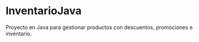 # InventarioJava
Proyecto en Java para gestionar productos con descuentos, promociones e inventario.
